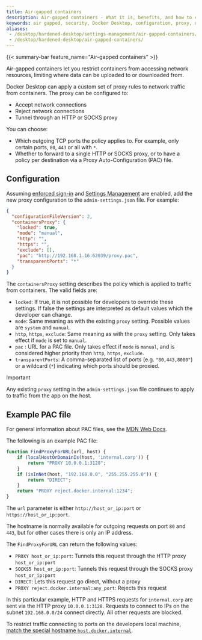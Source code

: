 ```yaml
---
title: Air-gapped containers
description: Air-gapped containers - What it is, benefits, and how to configure it.
keywords: air gapped, security, Docker Desktop, configuration, proxy, network
aliases:
 - /desktop/hardened-desktop/settings-management/air-gapped-containers/
 - /desktop/hardened-desktop/air-gapped-containers/
---
```


{{< summary-bar feature_name="Air-gapped containers" >}}

Air-gapped containers let you restrict containers from accessing network resources, limiting where data can be uploaded to or downloaded from.

Docker Desktop can apply a custom set of proxy rules to network traffic from containers. The proxy can be configured to:

- Accept network connections
- Reject network connections
- Tunnel through an HTTP or SOCKS proxy

You can choose:

- Which outgoing TCP ports the policy applies to. For example, only certain ports, `80`, `443` or all with `*`.
- Whether to forward to a single HTTP or SOCKS proxy, or to have a policy per destination via a Proxy Auto-Configuration (PAC) file.

## Configuration

Assuming [enforced sign-in](/manuals/security/for-admins/enforce-sign-in/_index.md) and [Settings Management](settings-management/_index.md) are enabled, add the new proxy configuration to the `admin-settings.json` file. For example:

```json
{
  "configurationFileVersion": 2,
  "containersProxy": {
    "locked": true,
    "mode": "manual",
    "http": "",
    "https": "",
    "exclude": [],
    "pac": "http://192.168.1.16:62039/proxy.pac",
    "transparentPorts": "*"
  }
}
```

The `containersProxy` setting describes the policy which is applied to traffic from containers. The valid fields are:

- `locked`: If true, it is not possible for developers to override these settings. If false the settings are interpreted as default values which the developer can change.
- `mode`: Same meaning as with the existing `proxy` setting. Possible values are `system` and `manual`.
- `http`, `https`, `exclude`: Same meaning as with the `proxy` setting. Only takes effect if `mode` is set to `manual`.
- `pac` : URL for a PAC file. Only takes effect if `mode` is `manual`, and is considered higher priority than `http`, `https`, `exclude`.
- `transparentPorts`: A comma-separated list of ports (e.g. `"80,443,8080"`) or a wildcard (`*`) indicating which ports should be proxied.

> [!IMPORTANT]
>
> Any existing `proxy` setting in the `admin-settings.json` file continues to apply to traffic from the app on the host.

## Example PAC file

For general information about PAC files, see the [MDN Web Docs](https://developer.mozilla.org/en-US/docs/Web/HTTP/Proxy_servers_and_tunneling/Proxy_Auto-Configuration_PAC_file).

The following is an example PAC file:

```javascript
function FindProxyForURL(url, host) {
	if (localHostOrDomainIs(host, 'internal.corp')) {
		return "PROXY 10.0.0.1:3128";
	}
	if (isInNet(host, "192.168.0.0", "255.255.255.0")) {
	    return "DIRECT";
	}
    return "PROXY reject.docker.internal:1234";
}
```

The `url` parameter is either `http://host_or_ip:port` or `https://host_or_ip:port`.

The hostname is normally available for outgoing requests on port `80` and `443`, but for other cases there is only an IP address.

The `FindProxyForURL` can return the following values:

- `PROXY host_or_ip:port`: Tunnels this request through the HTTP proxy `host_or_ip:port`
- `SOCKS5 host_or_ip:port`: Tunnels this request through the SOCKS proxy `host_or_ip:port`
- `DIRECT`: Lets this request go direct, without a proxy
- `PROXY reject.docker.internal:any_port`: Rejects this request

In this particular example, HTTP and HTTPS requests for `internal.corp` are sent via the HTTP proxy `10.0.0.1:3128`. Requests to connect to IPs on the subnet `192.168.0.0/24` connect directly. All other requests are blocked.

To restrict traffic connecting to ports on the developers local machine, [match the special hostname `host.docker.internal`](/manuals/desktop/features/networking.md#i-want-to-connect-from-a-container-to-a-service-on-the-host).
